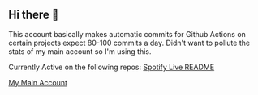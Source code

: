 ## Hi there 👋

This account basically makes automatic commits for Github Actions on certain projects expect 80-100 commits a day. Didn't want to pollute the stats of my main account so I'm using this. 

Currently Active on the following repos:
[Spotify Live README](https://github.com/Nazchanel/spotify-current-track-widget)

[My Main Account](https://github.com/Nazchanel)

<!--
**nazchanel-worker/nazchanel-worker** is a ✨ _special_ ✨ repository because its `README.md` (this file) appears on your GitHub profile.

Here are some ideas to get you started:

- 🔭 I’m currently working on ...
- 🌱 I’m currently learning ...
- 👯 I’m looking to collaborate on ... 
- 🤔 I’m looking for help with ...
- 💬 Ask me about ...
- 📫 How to reach me: ...
- 😄 Pronouns: ...
- ⚡ Fun fact: ...
-->
